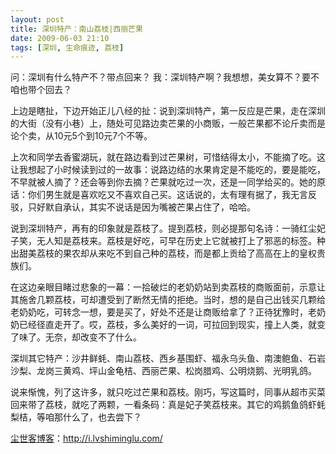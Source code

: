 ```yaml
---
layout: post
title: 深圳特产：南山荔枝|西丽芒果
date: 2009-06-03 21:10
tags: [深圳, 生命痕迹, 荔枝]
---
```

问：深圳有什么特产不？带点回来？
我：深圳特产啊？我想想，美女算不？要不咱也带个回去？

上边是瞎扯，下边开始正儿八经的扯：说到深圳特产，第一反应是芒果，走在深圳的大街（没有小巷）上，随处可见路边卖芒果的小商贩，一般芒果都不论斤卖而是论个卖，从10元5个到10元7个不等。

上次和同学去香蜜湖玩，就在路边看到过芒果树，可惜结得太小，不能摘了吃。这让我想起了小时候读到过的一故事：说路边结的水果肯定是不能吃的，要是能吃，不早就被人摘了？还会等到你去摘？芒果就吃过一次，还是一同学给买的。她的原话：你们男生就是喜欢吃又不喜欢自己买。这话说的，太有理有据了，我无言反驳，只好默自承认，其实不说话是因为嘴被芒果占住了，哈哈。

说到深圳特产，再有的印象就是荔枝了。提到荔枝，则必提那句名诗：一骑红尘妃子笑，无人知是荔枝来。荔枝是好吃，可早在历史上它就被打上了邪恶的标签。种出甜美荔枝的果农却从来吃不到自己种的荔枝，而是都上贡给了高高在上的皇权贵族们。

在这边亲眼目睹过悲象的一幕：一拾破烂的老奶奶站到卖荔枝的商贩面前，示意让其施舍几颗荔枝，可却遭受到了断然无情的拒绝。当时，想的是自己出钱买几颗给老奶奶吃，可转念一想，要是买了，好处不还是让商贩给拿了？正待犹豫时，老奶奶已经径直走开了。哎，荔枝，多么美好的一词，可拉回到现实，撞上人类，就变了味了。无奈，却改变不了什么。

深圳其它特产：沙井鲜蚝、南山荔枝、西乡基围虾、福永乌头鱼、南澳鲍鱼、石岩沙梨、龙岗三黄鸡、坪山金龟桔、西丽芒果、松岗腊鸡、公明烧鹅、光明乳鸽。

说来惭愧，列了这许多，就只吃过芒果和荔枝。刚巧，写这篇时，同事从超市买菜回来带了荔枝，就吃了两颗，一看条码：真是妃子笑荔枝来。其它的鸡鹅鱼鸽虾蚝梨桔，等咱那什么了，也去尝下？

<a href="http://i.lvshiminglu.com/">尘世客博客</a>：<a href="http://i.lvshiminglu.com/">http://i.lvshiminglu.com/</a>


